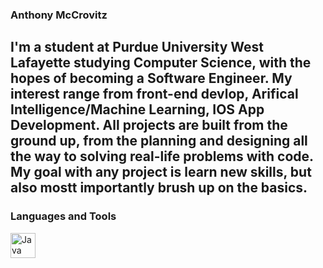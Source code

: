 ### Anthony McCrovitz

I'm a student at Purdue University West Lafayette studying Computer Science, with the hopes of becoming a Software Engineer. My interest range from front-end devlop, Arifical Intelligence/Machine Learning, IOS App Development. All projects are built from the ground up, from the planning and designing all the way to solving real-life problems with code. My goal with any project is learn new skills, but also mostt importantly brush up on the basics.
---

### Languages and Tools 

<img align="left" alt="Java" width="40px" style="padding-right:10px;" src="https://cdn.jsdelivr.net/gh/devicons/devicon/icons/python/python-original.svg" />

